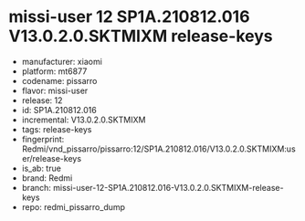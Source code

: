 # missi-user 12 SP1A.210812.016 V13.0.2.0.SKTMIXM release-keys
- manufacturer: xiaomi
- platform: mt6877
- codename: pissarro
- flavor: missi-user
- release: 12
- id: SP1A.210812.016
- incremental: V13.0.2.0.SKTMIXM
- tags: release-keys
- fingerprint: Redmi/vnd_pissarro/pissarro:12/SP1A.210812.016/V13.0.2.0.SKTMIXM:user/release-keys
- is_ab: true
- brand: Redmi
- branch: missi-user-12-SP1A.210812.016-V13.0.2.0.SKTMIXM-release-keys
- repo: redmi_pissarro_dump
